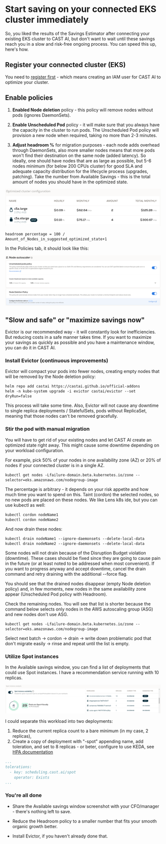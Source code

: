 # Start saving on your connected EKS cluster immediately

So, you liked the results of the Savings Estimator after connecting your existing EKS cluster to CAST AI, but don't
want to wait until these savings reach you in a slow and risk-free ongoing process. You can speed this up, here's how.

## Register your connected cluster (EKS)

You need to [register first](../getting-started/external-cluster/eks.md#credential-onboarding) - which means creating an IAM user for CAST AI to optimize your cluster.

## Enable policies

1. **Enabled Node deletion** policy - this policy will remove nodes without pods (ignores DaemonSets).

2. **Enable Unscheduled Pod** policy - it will make sure that you always have the capacity in the cluster to run pods. The Unscheduled
Pod policy will provision a new node when required, taking no more than 2-3 minutes.

3. **Adjust headroom %** for migration purposes - each node adds overhead through DaemonSets, also more smaller nodes means that more pods won't find their destination on the same node (added latency). So ideally, one should have nodes that are as large as possible, but 5-6 nodes minimum (for
below 200 CPUs cluster) for good SLA and adequate capacity distribution for the lifecycle process (upgrades, patching). Take
the number from Available Savings - this is the total amount of nodes you should have in the optimized state.

![](start-saving-quickly/amount_of_nodes.png)

```
headroom percentage = 100 / Amount_of_Nodes_in_suggested_optimized_state+1
```

In the Policies tab, it should look like this:

![](start-saving-quickly/policies.png)

## "Slow and safe" or "maximize savings now"

Evictor is our recommended way - it will constantly look for inefficiencies. But reducing costs in a safe manner takes
time. If you want to maximize your savings as quickly as possible and you have a maintenance window, you can do it in CAST AI.

### Install Evictor (continuous improvements)

Evictor will compact your pods into fewer nodes, creating empty nodes that will be removed by the Node deletion policy:

```
helm repo add castai https://castai.github.io/official-addons
helm -n kube-system upgrade -i evictor castai/evictor --set dryRun=false
```

This process will take some time. Also, Evictor will not cause any downtime to single replica deployments / StatefulSets, pods
without ReplicaSet, meaning that those nodes can't be removed gracefully.

### Stir the pod with manual migration

You will have to get rid of your existing nodes and let CAST AI create an optimized state right away. This might cause some
downtime depending on your workload configuration.

For example, pick 50% of your nodes in one availability zone (AZ) or 20% of nodes if your connected cluster is in a single AZ.

```
kubectl get nodes -Lfailure-domain.beta.kubernetes.io/zone --selector=eks.amazonaws.com/nodegroup-image
```

The percentage is arbitrary - it depends on your risk appetite and how much time you want to spend on this. Taint (cordon)
the selected nodes, so no new pods are placed on these nodes. We like Lens k8s ide, but you can use kubectl as
well:

```
kubectl cordon nodeName1
kubectl cordon nodeName2
```

And now drain these nodes:

```
kubectl drain nodeName1 --ignore-daemonsets --delete-local-data
kubectl drain nodeName2 --ignore-daemonsets --delete-local-data
```

Some nodes will not drain because of the Disruption Budget violation (downtime). These cases should be fixed since they are going to
cause pain in the future (or at least noted to be addressed when most convenient). If you want to progress anyway and accept
downtime, cancel the drain command and retry draining with the additional --force flag.

You should see that the drained nodes disappear (empty Node deletion policy) and, in few moments, new nodes in the same
availability zone appear (Unscheduled Pod policy with Headroom).

Check the remaining nodes. You will see that list is shorter because the command below selects only nodes in the AWS autoscaling
group (ASG) and new nodes don't use ASG.

```
kubectl get nodes -Lfailure-domain.beta.kubernetes.io/zone --selector=eks.amazonaws.com/nodegroup-image
```

Select next batch -> cordon -> drain -> write down problematic pod that don't migrate easily -> rinse and repeat until the
list is empty.

### Utilize Spot instances

In the Available savings window, you can find a list of deployments that could use Spot instances. I have a recommendation
service running with 10 replicas.

![](start-saving-quickly/spot_deployments.png)

I could separate this workload into two deployments:

1. Reduce the current replica count to a bare minimum (in my case, 2 replicas),
2. Create a copy of deployment with "-spot" appending name, add toleration, and set to 8 replicas - or beter, configure to
use KEDA, see [HPA documentation](../guides/hpa.md)

```yaml
...
tolerations:
  - key: scheduling.cast.ai/spot
    operator: Exists
...
```

### You're all done

* Share the Available savings window screenshot with your CFO/manager - there's nothing left to save.

* Reduce the Headroom policy to a smaller number that fits your smooth organic growth better.

* Install Evictor, if you haven't already done that.
